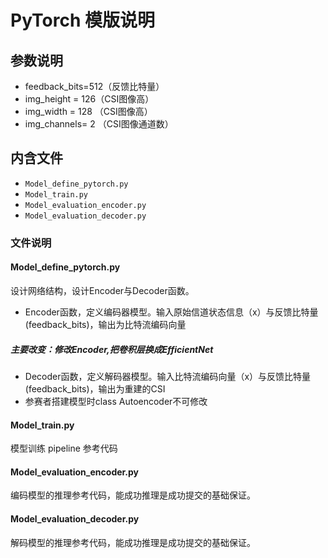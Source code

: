 # PyTorch 模版说明

## 参数说明
- feedback_bits=512（反馈比特量）
- img_height = 126（CSI图像高）
- img_width = 128 （CSI图像高）
- img_channels= 2 （CSI图像通道数）

## 内含文件
- `Model_define_pytorch.py`
- `Model_train.py`
- `Model_evaluation_encoder.py`
- `Model_evaluation_decoder.py`

### 文件说明
#### Model_define_pytorch.py
设计网络结构，设计Encoder与Decoder函数。
- Encoder函数，定义编码器模型。输入原始信道状态信息（x）与反馈比特量(feedback_bits)，输出为比特流编码向量
##### 主要改变：修改Encoder,把卷积层换成EfficientNet
- Decoder函数，定义解码器模型。输入比特流编码向量（x）与反馈比特量(feedback_bits)，输出为重建的CSI
- 参赛者搭建模型时class Autoencoder不可修改

#### Model_train.py
模型训练 pipeline 参考代码

#### Model_evaluation_encoder.py
编码模型的推理参考代码，能成功推理是成功提交的基础保证。

#### Model_evaluation_decoder.py
解码模型的推理参考代码，能成功推理是成功提交的基础保证。